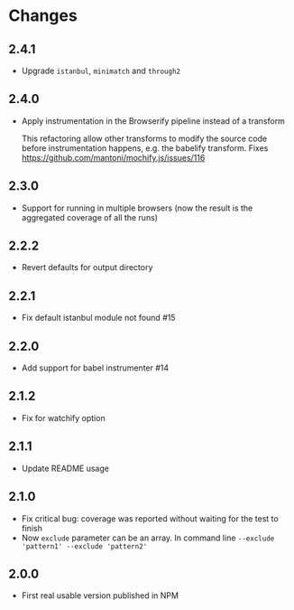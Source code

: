 # Changes

## 2.4.1

- Upgrade `istanbul`, `minimatch` and `through2`

## 2.4.0

- Apply instrumentation in the Browserify pipeline instead of a transform

  This refactoring allow other transforms to modify the source code before instrumentation happens, e.g. the babelify transform.
  Fixes https://github.com/mantoni/mochify.js/issues/116

## 2.3.0

- Support for running in multiple browsers (now the result is the aggregated coverage of all the runs)

## 2.2.2

- Revert defaults for output directory

## 2.2.1

- Fix default istanbul module not found #15

## 2.2.0

- Add support for babel instrumenter #14

## 2.1.2

- Fix for watchify option

## 2.1.1

- Update README usage

## 2.1.0

- Fix critical bug: coverage was reported without waiting for the test to finish
- Now ```exclude``` parameter can be an array. In command line ```--exclude 'pattern1' --exclude 'pattern2'```

## 2.0.0

- First real usable version published in NPM
